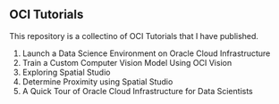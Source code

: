 ## OCI Tutorials

This repository is a collectino of OCI Tutorials that I have published.

1. Launch a Data Science Environment on Oracle Cloud Infrastructure
2. Train a Custom Computer Vision Model Using OCI Vision 
3. Exploring Spatial Studio
4. Determine Proximity using Spatial Studio
5. A Quick Tour of Oracle Cloud Infrastructure for Data Scientists


